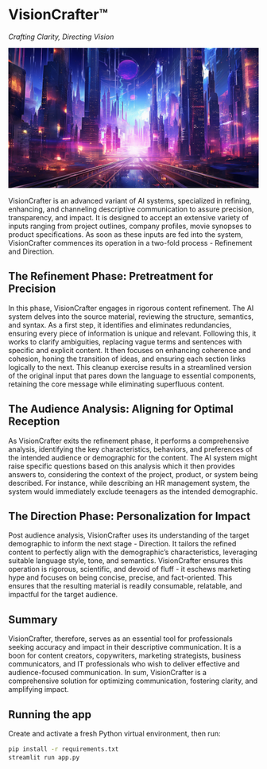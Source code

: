 # VisionCrafter™

_Crafting Clarity, Directing Vision_

<img src="static/hero.png" width="1024" />

VisionCrafter is an advanced variant of AI systems, specialized in refining, enhancing, and channeling descriptive communication to assure precision, transparency, and impact. It is designed to accept an extensive variety of inputs ranging from project outlines, company profiles, movie synopses to product specifications. As soon as these inputs are fed into the system, VisionCrafter commences its operation in a two-fold process - Refinement and Direction.

## The Refinement Phase: Pretreatment for Precision

In this phase, VisionCrafter engages in rigorous content refinement. The AI system delves into the source material, reviewing the structure, semantics, and syntax. As a first step, it identifies and eliminates redundancies, ensuring every piece of information is unique and relevant. Following this, it works to clarify ambiguities, replacing vague terms and sentences with specific and explicit content. It then focuses on enhancing coherence and cohesion, honing the transition of ideas, and ensuring each section links logically to the next. This cleanup exercise results in a streamlined version of the original input that pares down the language to essential components, retaining the core message while eliminating superfluous content.

## The Audience Analysis: Aligning for Optimal Reception

As VisionCrafter exits the refinement phase, it performs a comprehensive analysis, identifying the key characteristics, behaviors, and preferences of the intended audience or demographic for the content. The AI system might raise specific questions based on this analysis which it then provides answers to, considering the context of the project, product, or system being described. For instance, while describing an HR management system, the system would immediately exclude teenagers as the intended demographic.

## The Direction Phase: Personalization for Impact

Post audience analysis, VisionCrafter uses its understanding of the target demographic to inform the next stage - Direction. It tailors the refined content to perfectly align with the demographic’s characteristics, leveraging suitable language style, tone, and semantics. VisionCrafter ensures this operation is rigorous, scientific, and devoid of fluff - it eschews marketing hype and focuses on being concise, precise, and fact-oriented. This ensures that the resulting material is readily consumable, relatable, and impactful for the target audience.

## Summary

VisionCrafter, therefore, serves as an essential tool for professionals seeking accuracy and impact in their descriptive communication. It is a boon for content creators, copywriters, marketing strategists, business communicators, and IT professionals who wish to deliver effective and audience-focused communication. In sum, VisionCrafter is a comprehensive solution for optimizing communication, fostering clarity, and amplifying impact.

## Running the app

Create and activate a fresh Python virtual environment, then run:

```bash
pip install -r requirements.txt
streamlit run app.py
```

